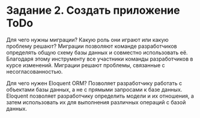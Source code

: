 # Задание 2. Создать приложение ToDo

Для чего нужны миграции? Какую роль они играют или какую проблему решают?
Миграции позволяют команде разработчиков определять общую схему базы данных и совместно использовать её. Благодаря этому инструменту все участники команды разработчиков в курсе изменений. Миграции решают проблемы, связанные с несогласованностью.

Для чего нужен Eloquent ORM?
Позволяет разработчику работать с объектами базы данных, а не с прямыми запросами к базе данных. Eloquent позволяет разработчику определить модели и их отношения, а затем использовать их для выполнения различных операций с базой данных.